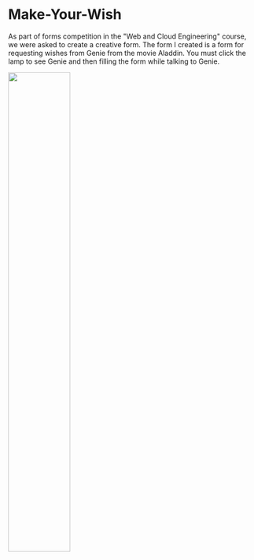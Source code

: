 # Make-Your-Wish

As part of forms competition in the "Web and Cloud Engineering" course, we were asked to create a creative form.
The form I created is a form for requesting wishes from Genie from the movie Aladdin.
You must click the lamp to see Genie and then filling the form while talking to Genie.

<img src="https://i.imgur.com/rJf9Okp.gif" width="50%" height="50%"></img>
